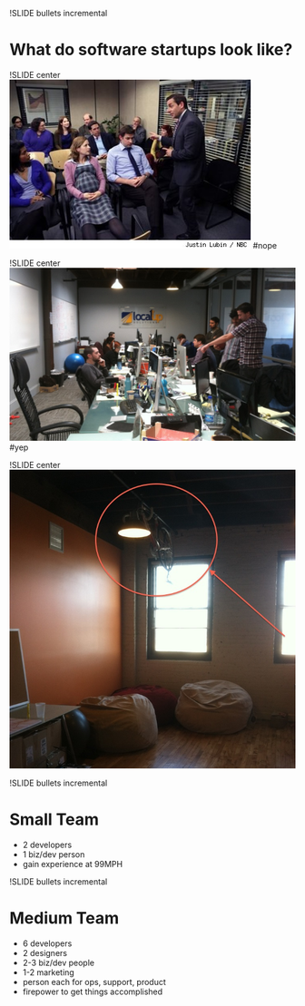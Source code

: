 !SLIDE bullets incremental
# What do software startups look like?

!SLIDE center
![The Office](the_office.jpg)
#nope

!SLIDE center
![Office](office.jpg)
#yep

!SLIDE center
![Jokes](jokes.jpg)

!SLIDE bullets incremental
# Small Team
* 2 developers
* 1 biz/dev person
* gain experience at 99MPH

!SLIDE bullets incremental
# Medium Team
* 6 developers
* 2 designers
* 2-3 biz/dev people
* 1-2 marketing
* person each for ops, support, product
* firepower to get things accomplished
